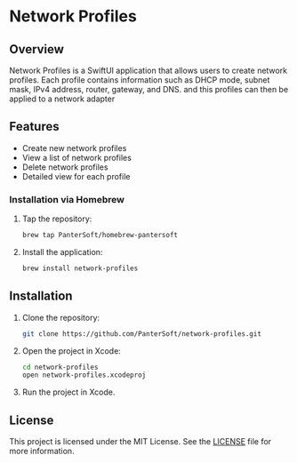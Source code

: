 # Network Profiles

## Overview
Network Profiles is a SwiftUI application that allows users to create network profiles. Each profile contains information such as DHCP mode, subnet mask, IPv4 address, router, gateway, and DNS. and this profiles can then be applied to a network adapter

## Features
- Create new network profiles
- View a list of network profiles
- Delete network profiles
- Detailed view for each profile

### Installation via Homebrew
1. Tap the repository:
    ```sh
    brew tap PanterSoft/homebrew-pantersoft
    ```
2. Install the application:
    ```sh
    brew install network-profiles
    ```

## Installation
1. Clone the repository:
    ```sh
    git clone https://github.com/PanterSoft/network-profiles.git
    ```
2. Open the project in Xcode:
    ```sh
    cd network-profiles
    open network-profiles.xcodeproj
    ```
3. Run the project in Xcode.

## License
This project is licensed under the MIT License. See the [LICENSE](LICENSE) file for more information.
